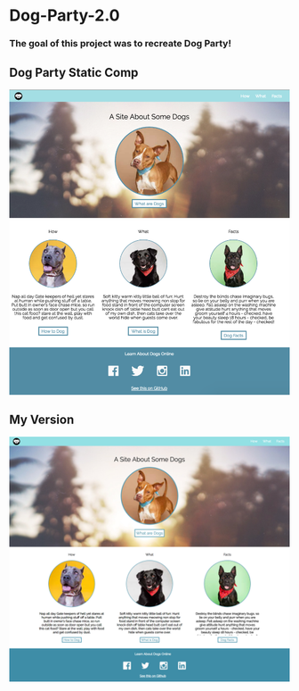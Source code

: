 # Dog-Party-2.0

### The goal of this project was to recreate Dog Party!

## Dog Party Static Comp
![Picture of Comp](https://github.com/AdamN8142/Dog-Party-2.0/blob/master/images/comp.png)

## My Version
![Picture of my Comp](https://github.com/AdamN8142/Dog-Party-2.0/blob/master/images/dog%20pty.png)
